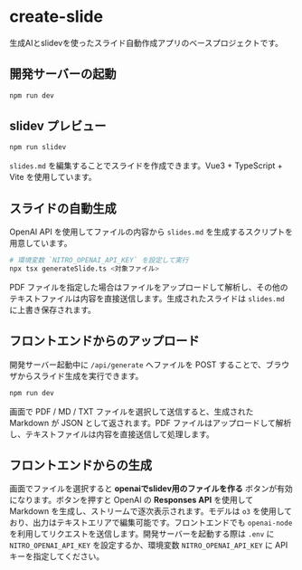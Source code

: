 # create-slide

生成AIとslidevを使ったスライド自動作成アプリのベースプロジェクトです。

## 開発サーバーの起動

```bash
npm run dev
```

## slidev プレビュー

```bash
npm run slidev
```

`slides.md` を編集することでスライドを作成できます。Vue3 + TypeScript + Vite を使用しています。

## スライドの自動生成

OpenAI API を使用してファイルの内容から `slides.md` を生成するスクリプトを用意しています。

```bash
# 環境変数 `NITRO_OPENAI_API_KEY` を設定して実行
npx tsx generateSlide.ts <対象ファイル>
```

PDF ファイルを指定した場合はファイルをアップロードして解析し、その他のテキストファイルは内容を直接送信します。生成されたスライドは `slides.md` に上書き保存されます。

## フロントエンドからのアップロード

開発サーバー起動中に `/api/generate` へファイルを POST することで、ブラウザからスライド生成を実行できます。

```bash
npm run dev
```

画面で PDF / MD / TXT ファイルを選択して送信すると、生成された Markdown が JSON として返されます。PDF ファイルはアップロードして解析し、テキストファイルは内容を直接送信して処理します。

## フロントエンドからの生成

画面でファイルを選択すると **openaiでslidev用のファイルを作る** ボタンが有効になります。ボタンを押すと OpenAI の **Responses API** を使用して Markdown を生成し、ストリームで逐次表示されます。モデルは `o3` を使用しており、出力はテキストエリアで編集可能です。フロントエンドでも `openai-node` を利用してリクエストを送信します。開発サーバーを起動する際は `.env` に `NITRO_OPENAI_API_KEY` を設定するか、環境変数 `NITRO_OPENAI_API_KEY` に API キーを指定してください。

